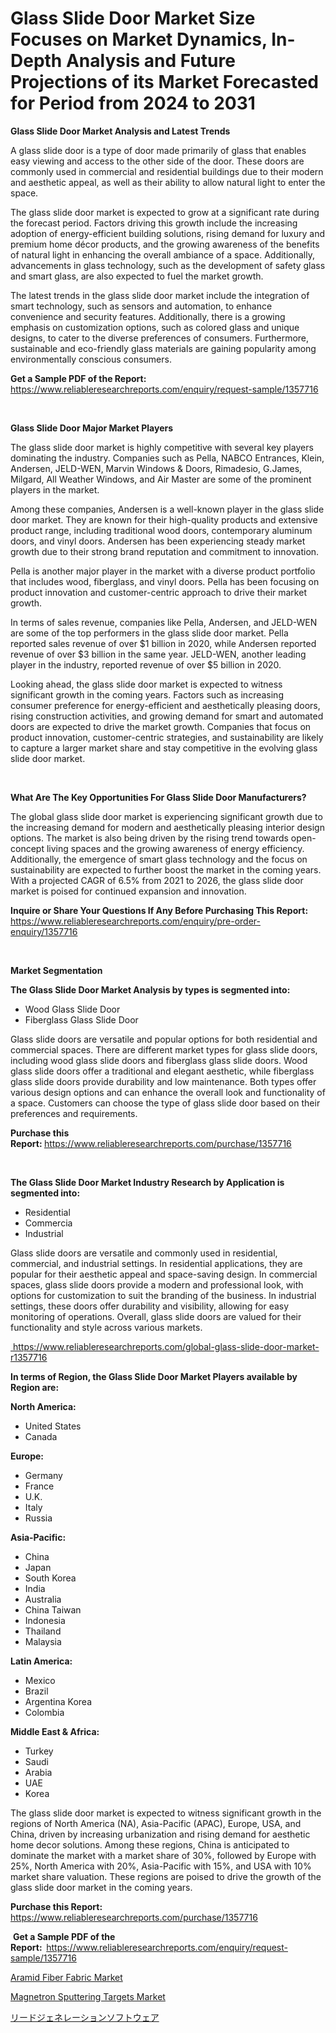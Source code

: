 <p><h1>Glass Slide Door Market Size Focuses on Market Dynamics, In-Depth Analysis and Future Projections of its Market Forecasted for Period from 2024 to 2031</h1></p><p><strong>Glass Slide Door Market Analysis and Latest Trends</strong></p>
<p><p>A glass slide door is a type of door made primarily of glass that enables easy viewing and access to the other side of the door. These doors are commonly used in commercial and residential buildings due to their modern and aesthetic appeal, as well as their ability to allow natural light to enter the space.</p><p>The glass slide door market is expected to grow at a significant rate during the forecast period. Factors driving this growth include the increasing adoption of energy-efficient building solutions, rising demand for luxury and premium home décor products, and the growing awareness of the benefits of natural light in enhancing the overall ambiance of a space. Additionally, advancements in glass technology, such as the development of safety glass and smart glass, are also expected to fuel the market growth.</p><p>The latest trends in the glass slide door market include the integration of smart technology, such as sensors and automation, to enhance convenience and security features. Additionally, there is a growing emphasis on customization options, such as colored glass and unique designs, to cater to the diverse preferences of consumers. Furthermore, sustainable and eco-friendly glass materials are gaining popularity among environmentally conscious consumers.</p></p>
<p><strong>Get a Sample PDF of the Report:&nbsp;</strong> <a href="https://www.reliableresearchreports.com/enquiry/request-sample/1357716">https://www.reliableresearchreports.com/enquiry/request-sample/1357716</a></p>
<p>&nbsp;</p>
<p><strong>Glass Slide Door Major Market Players</strong></p>
<p><p>The glass slide door market is highly competitive with several key players dominating the industry. Companies such as Pella, NABCO Entrances, Klein, Andersen, JELD-WEN, Marvin Windows & Doors, Rimadesio, G.James, Milgard, All Weather Windows, and Air Master are some of the prominent players in the market.</p><p>Among these companies, Andersen is a well-known player in the glass slide door market. They are known for their high-quality products and extensive product range, including traditional wood doors, contemporary aluminum doors, and vinyl doors. Andersen has been experiencing steady market growth due to their strong brand reputation and commitment to innovation.</p><p>Pella is another major player in the market with a diverse product portfolio that includes wood, fiberglass, and vinyl doors. Pella has been focusing on product innovation and customer-centric approach to drive their market growth.</p><p>In terms of sales revenue, companies like Pella, Andersen, and JELD-WEN are some of the top performers in the glass slide door market. Pella reported sales revenue of over $1 billion in 2020, while Andersen reported revenue of over $3 billion in the same year. JELD-WEN, another leading player in the industry, reported revenue of over $5 billion in 2020.</p><p>Looking ahead, the glass slide door market is expected to witness significant growth in the coming years. Factors such as increasing consumer preference for energy-efficient and aesthetically pleasing doors, rising construction activities, and growing demand for smart and automated doors are expected to drive the market growth. Companies that focus on product innovation, customer-centric strategies, and sustainability are likely to capture a larger market share and stay competitive in the evolving glass slide door market.</p></p>
<p>&nbsp;</p>
<p><strong>What Are The Key Opportunities For Glass Slide Door Manufacturers?</strong></p>
<p><p>The global glass slide door market is experiencing significant growth due to the increasing demand for modern and aesthetically pleasing interior design options. The market is also being driven by the rising trend towards open-concept living spaces and the growing awareness of energy efficiency. Additionally, the emergence of smart glass technology and the focus on sustainability are expected to further boost the market in the coming years. With a projected CAGR of 6.5% from 2021 to 2026, the glass slide door market is poised for continued expansion and innovation.</p></p>
<p><strong>Inquire or Share Your Questions If Any Before Purchasing This Report:</strong> <a href="https://www.reliableresearchreports.com/enquiry/pre-order-enquiry/1357716">https://www.reliableresearchreports.com/enquiry/pre-order-enquiry/1357716</a></p>
<p>&nbsp;</p>
<p><strong>Market Segmentation</strong></p>
<p><strong>The Glass Slide Door Market Analysis by types is segmented into:</strong></p>
<p><ul><li>Wood Glass Slide Door</li><li>Fiberglass Glass Slide Door</li></ul></p>
<p><p>Glass slide doors are versatile and popular options for both residential and commercial spaces. There are different market types for glass slide doors, including wood glass slide doors and fiberglass glass slide doors. Wood glass slide doors offer a traditional and elegant aesthetic, while fiberglass glass slide doors provide durability and low maintenance. Both types offer various design options and can enhance the overall look and functionality of a space. Customers can choose the type of glass slide door based on their preferences and requirements.</p></p>
<p><strong>Purchase this Report:&nbsp;</strong><a href="https://www.reliableresearchreports.com/purchase/1357716">https://www.reliableresearchreports.com/purchase/1357716</a></p>
<p>&nbsp;</p>
<p><strong>The Glass Slide Door Market Industry Research by Application is segmented into:</strong></p>
<p><ul><li>Residential</li><li>Commercia</li><li>Industrial</li></ul></p>
<p><p>Glass slide doors are versatile and commonly used in residential, commercial, and industrial settings. In residential applications, they are popular for their aesthetic appeal and space-saving design. In commercial spaces, glass slide doors provide a modern and professional look, with options for customization to suit the branding of the business. In industrial settings, these doors offer durability and visibility, allowing for easy monitoring of operations. Overall, glass slide doors are valued for their functionality and style across various markets.</p></p>
<p><a href="https://www.reliableresearchreports.com/global-glass-slide-door-market-r1357716">&nbsp;https://www.reliableresearchreports.com/global-glass-slide-door-market-r1357716</a></p>
<p><strong>In terms of Region, the Glass Slide Door Market Players available by Region are:</strong></p>
<p>
    <p> <strong> North America: </strong>
        <ul>
            <li>United States</li>
            <li>Canada</li>
        </ul>
        </p> 
    <p> <strong> Europe: </strong>
        <ul>
            <li>Germany</li>
            <li>France</li>
            <li>U.K.</li>
            <li>Italy</li>
            <li>Russia</li>
        </ul>
        </p> 
    <p> <strong> Asia-Pacific: </strong>
        <ul>
            <li>China</li>
            <li>Japan</li>
            <li>South Korea</li>
            <li>India</li>
            <li>Australia</li>
            <li>China Taiwan</li>
            <li>Indonesia</li>
            <li>Thailand</li>
            <li>Malaysia</li>
        </ul>
        </p> 
    <p> <strong> Latin America: </strong>
        <ul>
            <li>Mexico</li>
            <li>Brazil</li>
            <li>Argentina Korea</li>
            <li>Colombia</li>
        </ul>
        </p> 
    <p> <strong> Middle East & Africa: </strong>
        <ul>
            <li>Turkey</li>
            <li>Saudi</li>
            <li>Arabia</li>
            <li>UAE</li>
            <li>Korea</li>
        </ul>
    </p>
    </p>
<p><p>The glass slide door market is expected to witness significant growth in the regions of North America (NA), Asia-Pacific (APAC), Europe, USA, and China, driven by increasing urbanization and rising demand for aesthetic home decor solutions. Among these regions, China is anticipated to dominate the market with a market share of 30%, followed by Europe with 25%, North America with 20%, Asia-Pacific with 15%, and USA with 10% market share valuation. These regions are poised to drive the growth of the glass slide door market in the coming years.</p></p>
<p><strong>Purchase this Report: </strong><a href="https://www.reliableresearchreports.com/purchase/1357716">https://www.reliableresearchreports.com/purchase/1357716</a></p>
<p>&nbsp;<strong>Get a Sample PDF of the Report:&nbsp;&nbsp;</strong><a href="https://www.reliableresearchreports.com/enquiry/request-sample/1357716">https://www.reliableresearchreports.com/enquiry/request-sample/1357716</a></p>
<p><strong></strong></p>
<p><p><a href="https://www.linkedin.com/pulse/aramid-fiber-fabric-market-research-report-reveals-latest-trends-veype?trackingId=kMtN5hNyjvOs9dEJBR7kTw%3D%3D">Aramid Fiber Fabric Market</a></p><p><a href="https://www.linkedin.com/pulse/magnetron-sputtering-targets-market-size-reflecting-forecast-eqrce?trackingId=iD70zw60blj7W3F1%2FETZow%3D%3D">Magnetron Sputtering Targets Market</a></p><p><a href="https://github.com/lily-u-genius/Market-Research-Report-List-1/blob/main/377566222009.md">リードジェネレーションソフトウェア</a></p></p>